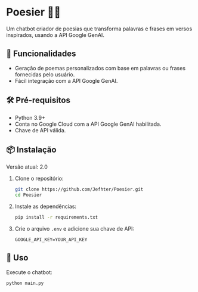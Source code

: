 # Poesier 📝✨  
Um chatbot criador de poesias que transforma palavras e frases em versos inspirados, usando a API Google GenAI.  

## 🚀 Funcionalidades  
- Geração de poemas personalizados com base em palavras ou frases fornecidas pelo usuário.  
- Fácil integração com a API Google GenAI.  

## 🛠️ Pré-requisitos  
- Python 3.9+  
- Conta no Google Cloud com a API Google GenAI habilitada.  
- Chave de API válida.  

## 📦 Instalação 

Versão atual: 2.0 

1. Clone o repositório:  
    ```bash
    git clone https://github.com/Jefhter/Poesier.git
    cd Poesier
    ```  
2. Instale as dependências:  
    ```bash
    pip install -r requirements.txt
    ```  
3. Crie o arquivo `.env` e adicione sua chave de API:  
    ```plaintext
    GOOGLE_API_KEY=YOUR_API_KEY
    ```  

## 🚀 Uso  
Execute o chatbot:  
```bash
python main.py
